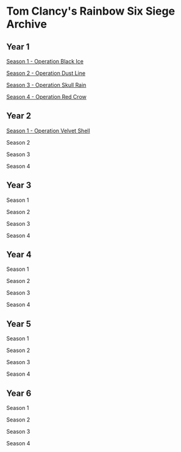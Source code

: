 # Tom Clancy's Rainbow Six Siege Archive

## Year 1
[Season 1 - Operation Black Ice](https://github.com/Syntec863/Rainbow-Six-Siege/releases/tag/Y1S1)

[Season 2 - Operation Dust Line](https://github.com/Syntec863/Rainbow-Six-Siege/releases/tag/Y1S2)

[Season 3 - Operation Skull Rain](https://github.com/Syntec863/Rainbow-Six-Siege/releases/tag/Y1S3)

[Season 4 - Operation Red Crow](https://github.com/Syntec863/Rainbow-Six-Siege/releases/tag/Y1S4)


## Year 2
[Season 1 - Operation Velvet Shell](https://github.com/Syntec863/Rainbow-Six-Siege/releases/tag/Y2S1)

Season 2

Season 3

Season 4


## Year 3

Season 1

Season 2

Season 3

Season 4


## Year 4

Season 1

Season 2

Season 3

Season 4


## Year 5

Season 1

Season 2

Season 3

Season 4


## Year 6

Season 1

Season 2

Season 3

Season 4
